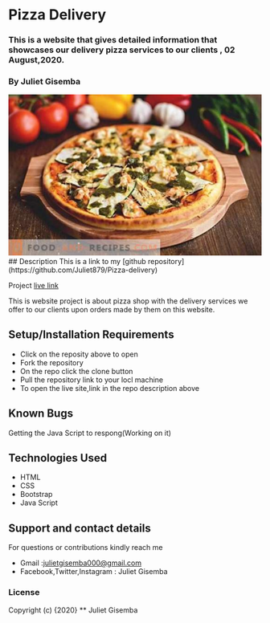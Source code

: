 # Pizza Delivery

### This is a website that gives detailed information that showcases our delivery pizza services to our clients , 02 August,2020.
### By Juliet Gisemba

<img src="images/Eddplant.jpg" alt="">
## Description
This is a link to my [github repository]
(https://github.com/Juliet879/Pizza-delivery)

Project [live link](https://juliet879.github.io/Pizza-delivery/)

This is website project  is about  pizza shop with the delivery services we offer to our clients upon orders made by them on this website.

## Setup/Installation Requirements
* Click on the reposity above to open
* Fork the repository
* On the repo click the clone button
* Pull the repository link to your locl machine
* To open the live site,link in the repo description above

## Known Bugs
Getting the Java Script to respong(Working on it)

## Technologies Used
* HTML
* CSS
* Bootstrap
* Java Script

## Support and contact details
For questions or contributions kindly reach me
  * Gmail :julietgisemba000@gmail.com
  * Facebook,Twitter,Instagram : Juliet Gisemba

### License
Copyright (c) {2020} ** Juliet Gisemba
